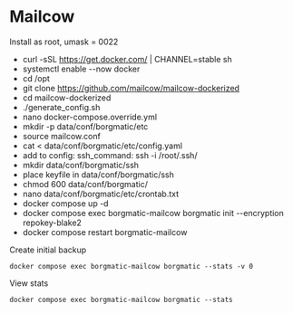 # Mailcow

Install as root, umask = 0022

- curl -sSL https://get.docker.com/ | CHANNEL=stable sh
- systemctl enable --now docker
- cd /opt
- git clone https://github.com/mailcow/mailcow-dockerized
- cd mailcow-dockerized
- ./generate_config.sh
- nano docker-compose.override.yml
- mkdir -p data/conf/borgmatic/etc
- source mailcow.conf
- cat <<EOF > data/conf/borgmatic/etc/config.yaml
- add to config: ssh_command: ssh -i /root/.ssh/<keyfile>
- mkdir data/conf/borgmatic/ssh
- place keyfile in data/conf/borgmatic/ssh
- chmod 600 data/conf/borgmatic/<keyfile>
- nano data/conf/borgmatic/etc/crontab.txt
- docker compose up -d
- docker compose exec borgmatic-mailcow borgmatic init --encryption repokey-blake2
- docker compose restart borgmatic-mailcow


Create initial backup
```
docker compose exec borgmatic-mailcow borgmatic --stats -v 0
```

View stats
```
docker compose exec borgmatic-mailcow borgmatic --stats
```
